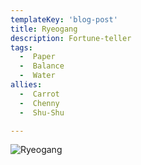 ```yaml
---
templateKey: 'blog-post'
title: Ryeogang
description: Fortune-teller
tags:
  -  Paper
  -  Balance
  -  Water
allies:
  -  Carrot
  -  Chenny
  -  Shu-Shu

---
```

![Ryeogang](/img/Ryeogang.png)
